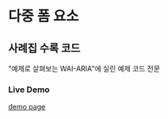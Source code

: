다중 폼 요소 
=========================
## 사례집 수록 코드

"예제로 살펴보는 WAI-ARIA"에 실린 예제 코드 전문

### Live Demo
[demo page](http://mulder21c.github.io/aria-examples/multi-group/index.html)